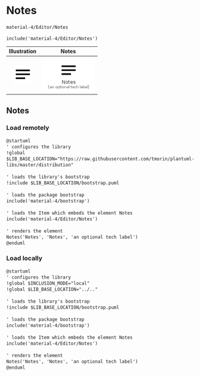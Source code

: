# Notes


```text
material-4/Editor/Notes
```

```text
include('material-4/Editor/Notes')
```



| Illustration | Notes |
| :---: | :---: |
| ![illustration for Illustration](../../material-4/Editor/Notes.png) | ![illustration for Notes](../../material-4/Editor/Notes.Local.png) |




## Notes

### Load remotely
```plantuml
@startuml
' configures the library
!global $LIB_BASE_LOCATION="https://raw.githubusercontent.com/tmorin/plantuml-libs/master/distribution"

' loads the library's bootstrap
!include $LIB_BASE_LOCATION/bootstrap.puml

' loads the package bootstrap
include('material-4/bootstrap')

' loads the Item which embeds the element Notes
include('material-4/Editor/Notes')

' renders the element
Notes('Notes', 'Notes', 'an optional tech label')
@enduml
```

### Load locally
```plantuml
@startuml
' configures the library
!global $INCLUSION_MODE="local"
!global $LIB_BASE_LOCATION="../.."

' loads the library's bootstrap
!include $LIB_BASE_LOCATION/bootstrap.puml

' loads the package bootstrap
include('material-4/bootstrap')

' loads the Item which embeds the element Notes
include('material-4/Editor/Notes')

' renders the element
Notes('Notes', 'Notes', 'an optional tech label')
@enduml
```

